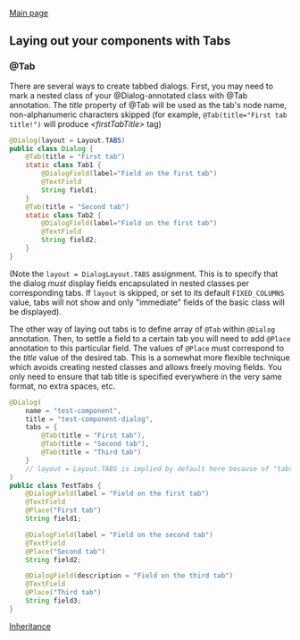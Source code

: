 [Main page](../../README.md)
## Laying out your components with Tabs
### @Tab
There are several ways to create tabbed dialogs. First, you may need to mark a nested class of your @Dialog-annotated class with @Tab annotation. The _title_ property of @Tab will be used as the tab's node name, non-alphanumeric characters skipped (for example, `@Tab(title="First tab title!")` will produce _\<firstTabTitle>_ tag)
```java
@Dialog(layout = Layout.TABS)
public class Dialog {
    @Tab(title = "First tab")
    static class Tab1 {
        @DialogField(label="Field on the first tab")
        @TextField
        String field1;
    }
    @Tab(title = "Second tab")
    static class Tab2 {
        @DialogField(label="Field on the first tab")
        @TextField
        String field2;
    }
}
```
(Note the `layout = DialogLayout.TABS` assignment. This is to specify that the dialog *must* display fields encapsulated in nested classes per corresponding tabs. If `layout` is skipped, or set to its default `FIXED_COLUMNS` value, tabs will not show and only "immediate" fields of the basic class will be displayed).

The other way of laying out tabs is to define array of `@Tab` within `@Dialog` annotation. Then, to settle a field to a certain tab you will need  to add `@Place` annotation to this particular field.  The values of `@Place` must correspond to the *title* value of the desired tab. This is a somewhat more flexible technique which avoids creating nested classes and allows freely moving fields. You only need to ensure that tab title is specified everywhere in the very same format, no extra spaces, etc.
```java
@Dialog(
    name = "test-component",
    title = "test-component-dialog",
    tabs = {
        @Tab(title = "First tab"),
        @Tab(title = "Second tab"),
        @Tab(title = "Third tab")
    }
    // layout = Layout.TABS is implied by default here because of "tabs" property set
)
public class TestTabs {
    @DialogField(label = "Field on the first tab")
    @TextField
    @Place("First tab")
    String field1;

    @DialogField(label = "Field on the second tab")
    @TextField
    @Place("Second tab")
    String field2;

    @DialogField(description = "Field on the third tab")
    @TextField
    @Place("Third tab")
    String field3;
}
```
[Inheritance](container-inheritance.md)
